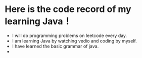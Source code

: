 # Here is the code record of my learning Java！
* I will do programming problems on leetcode every day.
* I am learning Java by watching vedio and coding by myself.
* I have learned the basic grammar of java.
* 


